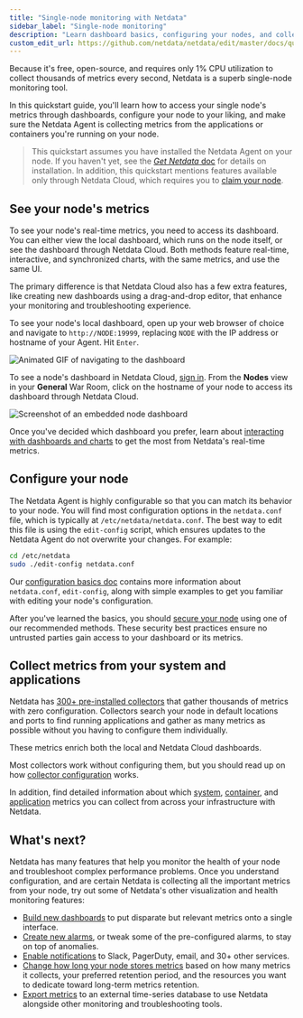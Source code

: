 ```yaml
---
title: "Single-node monitoring with Netdata"
sidebar_label: "Single-node monitoring"
description: "Learn dashboard basics, configuring your nodes, and collecting metrics from applications to create a powerful single-node monitoring tool."
custom_edit_url: https://github.com/netdata/netdata/edit/master/docs/quickstart/single-node.md
---
```




Because it's free, open-source, and requires only 1% CPU utilization to collect thousands of metrics every second,
Netdata is a superb single-node monitoring tool.

In this quickstart guide, you'll learn how to access your single node's metrics through dashboards, configure your node
to your liking, and make sure the Netdata Agent is collecting metrics from the applications or containers you're running
on your node.

> This quickstart assumes you have installed the Netdata Agent on your node. If you haven't yet, see the [_Get Netdata_
> doc](/docs/agent/get) for details on installation. In addition, this quickstart mentions features available only
> through Netdata Cloud, which requires you to [claim your node](/docs/agent/get#claim-your-node-on-netdata-cloud).

## See your node's metrics

To see your node's real-time metrics, you need to access its dashboard. You can either view the local dashboard, which
runs on the node itself, or see the dashboard through Netdata Cloud. Both methods feature real-time, interactive, and
synchronized charts, with the same metrics, and use the same UI.

The primary difference is that Netdata Cloud also has a few extra features, like creating new dashboards using a
drag-and-drop editor, that enhance your monitoring and troubleshooting experience.

To see your node's local dashboard, open up your web browser of choice and navigate to `http://NODE:19999`, replacing
`NODE` with the IP address or hostname of your Agent. Hit `Enter`. 

![Animated GIF of navigating to the
dashboard](https://user-images.githubusercontent.com/1153921/80825153-abaec600-8b94-11ea-8b17-1b770a2abaa9.gif)

To see a node's dashboard in Netdata Cloud, [sign in](https://app.netdata.cloud). From the **Nodes** view in your
**General** War Room, click on the hostname of your node to access its dashboard through Netdata Cloud.

![Screenshot of an embedded node
dashboard](https://user-images.githubusercontent.com/1153921/87457036-9b678e00-c5bc-11ea-977d-ad561a73beef.png)

Once you've decided which dashboard you prefer, learn about [interacting with dashboards and
charts](/docs/agent/visualize/interact-dashboards-charts) to get the most from Netdata's real-time metrics.

## Configure your node

The Netdata Agent is highly configurable so that you can match its behavior to your node. You will find most
configuration options in the `netdata.conf` file, which is typically at `/etc/netdata/netdata.conf`. The best way to
edit this file is using the `edit-config` script, which ensures updates to the Netdata Agent do not overwrite your
changes. For example:

```bash
cd /etc/netdata
sudo ./edit-config netdata.conf
```

Our [configuration basics doc](/docs/agent/configure/nodes) contains more information about `netdata.conf`, `edit-config`,
along with simple examples to get you familiar with editing your node's configuration.

After you've learned the basics, you should [secure your node](/docs/agent/configure/secure-nodes) using one of our
recommended methods. These security best practices ensure no untrusted parties gain access to your dashboard or its
metrics.

## Collect metrics from your system and applications

Netdata has [300+ pre-installed collectors](/docs/agent/collectors/collectors) that gather thousands of metrics with zero
configuration. Collectors search your node in default locations and ports to find running applications and gather as
many metrics as possible without you having to configure them individually.

These metrics enrich both the local and Netdata Cloud dashboards.

Most collectors work without configuring them, but you should read up on how [collector
configuration](/docs/agent/collect/configure) works.

In addition, find detailed information about which [system](/docs/agent/collect/system-metrics),
[container](/docs/agent/collect/container-metrics), and [application](/docs/agent/collect/application-metrics) metrics you can
collect from across your infrastructure with Netdata.

## What's next?

Netdata has many features that help you monitor the health of your node and troubleshoot complex performance problems.
Once you understand configuration, and are certain Netdata is collecting all the important metrics from your node, try
out some of Netdata's other visualization and health monitoring features:

-   [Build new dashboards](/docs/agent/visualize/create-dashboards) to put disparate but relevant metrics onto a single
    interface.
-   [Create new alarms](/docs/agent/monitor/configure-alarms), or tweak some of the pre-configured alarms, to stay on top
    of anomalies.
-   [Enable notifications](/docs/agent/monitor/enable-notifications) to Slack, PagerDuty, email, and 30+ other services.
-   [Change how long your node stores metrics](/docs/agent/store/change-metrics-retention) based on how many metrics it
    collects, your preferred retention period, and the resources you want to dedicate toward long-term metrics
    retention.
-   [Export metrics](/docs/agent/export/enable-exporting) to an external time-series database to use Netdata alongside
    other monitoring and troubleshooting tools.


